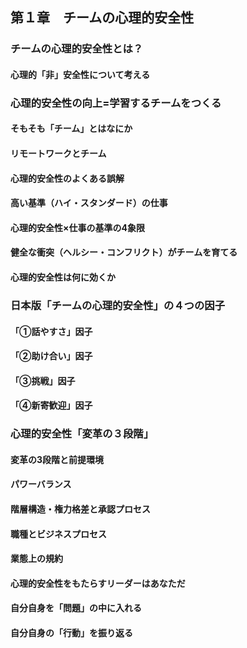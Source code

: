 ## 第１章　チームの心理的安全性
### チームの心理的安全性とは？
#### 心理的「非」安全性について考える
### 心理的安全性の向上=学習するチームをつくる
#### そもそも「チーム」とはなにか
#### リモートワークとチーム
#### 心理的安全性のよくある誤解
#### 高い基準（ハイ・スタンダード）の仕事
#### 心理的安全性×仕事の基準の4象限
#### 健全な衝突（ヘルシー・コンフリクト）がチームを育てる
#### 心理的安全性は何に効くか
### 日本版「チームの心理的安全性」の４つの因子
#### 「①話やすさ」因子
#### 「②助け合い」因子
#### 「③挑戦」因子
#### 「④新寄歓迎」因子
### 心理的安全性「変革の３段階」
#### 変革の3段階と前提環境
#### パワーバランス
#### 階層構造・権力格差と承認プロセス
#### 職種とビジネスプロセス
#### 業態上の規約
#### 心理的安全性をもたらすリーダーはあなただ
#### 自分自身を「問題」の中に入れる
#### 自分自身の「行動」を振り返る

